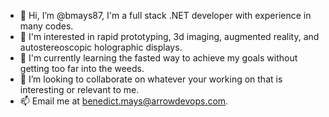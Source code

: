 - 👋 Hi, I’m @bmays87, I'm a full stack .NET developer with experience in many codes.
- 👀 I'm interested in rapid prototyping, 3d imaging, augmented reality, and autostereoscopic holographic displays.
- 🌱 I'm currently learning the fasted way to achieve my goals without getting too far into the weeds.
- 💞️ I’m looking to collaborate on whatever your working on that is interesting or relevant to me.
- 📫 Email me at benedict.mays@arrowdevops.com.  

<!---
bmays87/bmays87 is a ✨ special ✨ repository because its `README.md` (this file) appears on your GitHub profile.
You can click the Preview link to take a look at your changes.
--->
